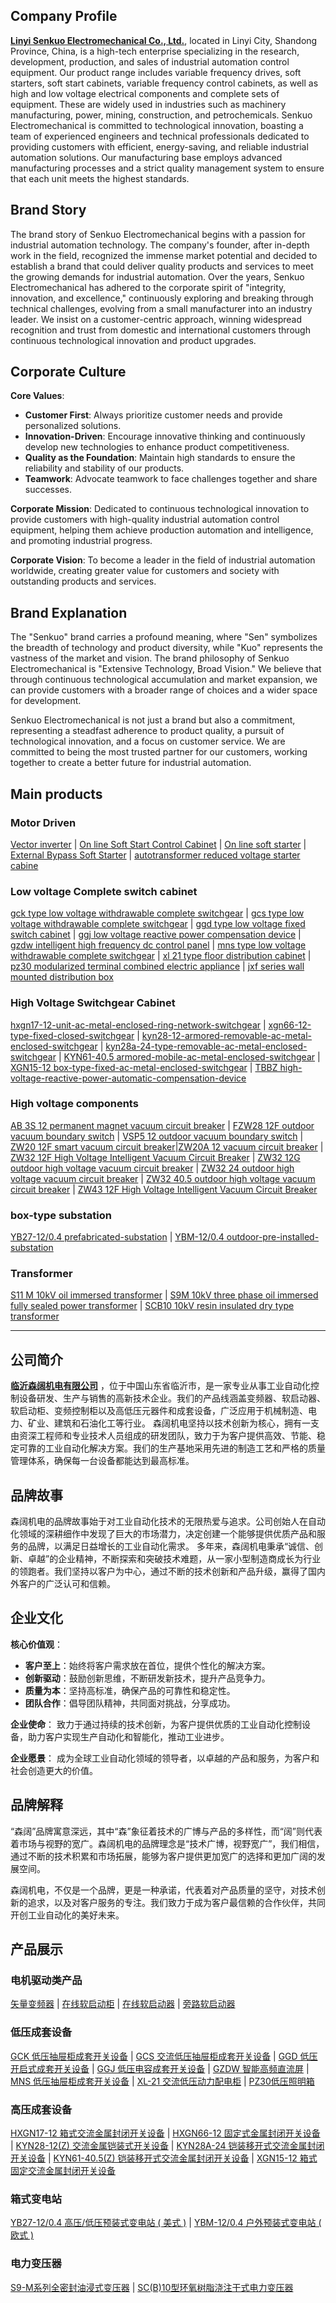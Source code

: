 

## Company Profile

[**Linyi Senkuo Electromechanical Co., Ltd.**](https://www.lyskjd.com), located in Linyi City, Shandong Province, China, is a high-tech enterprise specializing in the research, development, production, and sales of industrial automation control equipment. Our product range includes variable frequency drives, soft starters, soft start cabinets, variable frequency control cabinets, as well as high and low voltage electrical components and complete sets of equipment. These are widely used in industries such as machinery manufacturing, power, mining, construction, and petrochemicals.
Senkuo Electromechanical is committed to technological innovation, boasting a team of experienced engineers and technical professionals dedicated to providing customers with efficient, energy-saving, and reliable industrial automation solutions. Our manufacturing base employs advanced manufacturing processes and a strict quality management system to ensure that each unit meets the highest standards.

## Brand Story

The brand story of Senkuo Electromechanical begins with a passion for industrial automation technology. The company's founder, after in-depth work in the field, recognized the immense market potential and decided to establish a brand that could deliver quality products and services to meet the growing demands for industrial automation.
Over the years, Senkuo Electromechanical has adhered to the corporate spirit of "integrity, innovation, and excellence," continuously exploring and breaking through technical challenges, evolving from a small manufacturer into an industry leader. We insist on a customer-centric approach, winning widespread recognition and trust from domestic and international customers through continuous technological innovation and product upgrades.

## Corporate Culture

**Core Values**:
- **Customer First**: Always prioritize customer needs and provide personalized solutions.
- **Innovation-Driven**: Encourage innovative thinking and continuously develop new technologies to enhance product competitiveness.
- **Quality as the Foundation**: Maintain high standards to ensure the reliability and stability of our products.
- **Teamwork**: Advocate teamwork to face challenges together and share successes.

**Corporate Mission**:
Dedicated to continuous technological innovation to provide customers with high-quality industrial automation control equipment, helping them achieve production automation and intelligence, and promoting industrial progress.

**Corporate Vision**:
To become a leader in the field of industrial automation worldwide, creating greater value for customers and society with outstanding products and services.

## Brand Explanation

The "Senkuo" brand carries a profound meaning, where "Sen" symbolizes the breadth of technology and product diversity, while "Kuo" represents the vastness of the market and vision. The brand philosophy of Senkuo Electromechanical is "Extensive Technology, Broad Vision." We believe that through continuous technological accumulation and market expansion, we can provide customers with a broader range of choices and a wider space for development.

Senkuo Electromechanical is not just a brand but also a commitment, representing a steadfast adherence to product quality, a pursuit of technological innovation, and a focus on customer service. We are committed to being the most trusted partner for our customers, working together to create a better future for industrial automation.

## Main products
### Motor Driven

[Vector inverter](https://www.lyskjd.com/en/products/motor-driven/vfd/) | [On line Soft Start Control Cabinet](https://www.lyskjd.com/en/products/motor-driven/on-line-soft-start-control-cabinet/) | [On line soft starter](https://www.lyskjd.com/en/products/motor-driven/soft-starter/) | [External Bypass Soft Starter](https://www.lyskjd.com/en/products/motor-driven/external-bypass-soft-starter/) | [autotransformer reduced voltage starter cabine](https://www.lyskjd.com/en/products/motor-driven/autotransformer-reduced-voltage-starter-cabinet/) 



### Low voltage Complete switch cabinet

[gck type low voltage withdrawable complete switchgear](https://www.lyskjd.com/en/products/low-voltage-complete-switch-cabinet/gck-type-low-voltage-withdrawable-complete-switchgear/) | [gcs type low voltage withdrawable complete switchgear](https://www.lyskjd.com/en/products/low-voltage-complete-switch-cabinet/gcs-type-low-voltage-withdrawable-complete-switchgear/) | [ggd type low voltage fixed switch cabinet](https://www.lyskjd.com/en/products/low-voltage-complete-switch-cabinet/ggd-type-low-voltage-fixed-switch-cabinet/) | 
[ggj low voltage reactive power compensation device](https://www.lyskjd.com/en/products/low-voltage-complete-switch-cabinet/ggj-low-voltage-reactive-power-compensation-device/) | [gzdw intelligent high frequency dc control panel](https://www.lyskjd.com/en/products/low-voltage-complete-switch-cabinet/gzdw-intelligent-high-frequency-dc-control-panel/) | 
[mns type low voltage withdrawable complete switchgear](https://www.lyskjd.com/en/products/low-voltage-complete-switch-cabinet/mns-type-low-voltage-withdrawable-complete-switchgear/) | [xl 21 type floor distribution cabinet](https://www.lyskjd.com/en/products/low-voltage-complete-switch-cabinet/xl-21-type-floor-distribution-cabinet/) | [pz30 modularized terminal combined electric appliance](https://www.lyskjd.com/en/products/low-voltage-complete-switch-cabinet/pz30-modularized-terminal-combined-electric-appliance/) | [jxf series wall mounted distribution box](https://www.lyskjd.com/en/products/low-voltage-complete-switch-cabinet/jxf-series-wall-mounted-distribution-box/) 


### High Voltage Switchgear Cabinet
[hxgn17-12-unit-ac-metal-enclosed-ring-network-switchgear](https://www.lyskjd.com/en/products/high-voltage-switchgear-cabinet/hxgn17-12-unit-ac-metal-enclosed-ring-network-switchgear/) | [xgn66-12-type-fixed-closed-switchgear](https://www.lyskjd.com/en/products/high-voltage-switchgear-cabinet/xgn66-12-type-fixed-closed-switchgear/) | [kyn28-12-armored-removable-ac-metal-enclosed-switchgear](https://www.lyskjd.com/en/products/high-voltage-switchgear-cabinet/kyn28-12-armored-removable-ac-metal-enclosed-switchgear/) | [kyn28a-24-type-removable-ac-metal-enclosed-switchgear](https://www.lyskjd.com/en/products/high-voltage-switchgear-cabinet/kyn28a-24-type-removable-ac-metal-enclosed-switchgear/) | [KYN61-40.5 armored-mobile-ac-metal-enclosed-switchgear](https://www.lyskjd.com/en/products/high-voltage-switchgear-cabinet/kyn61-40.5-armored-mobile-ac-metal-enclosed-switchgear/) | [XGN15-12 box-type-fixed-ac-metal-enclosed-switchgear](https://www.lyskjd.com/en/products/high-voltage-switchgear-cabinet/hxgn15-12-box-type-fixed-ac-metal-enclosed-switchgear/) | [TBBZ high-voltage-reactive-power-automatic-compensation-device](https://www.lyskjd.com/en/products/high-voltage-switchgear-cabinet/tbb-10-high-voltage-reactive-power-automatic-compensation-device/) 
### High voltage components
[AB 3S 12 permanent magnet vacuum circuit breaker](https://www.lyskjd.com/en/products/high-voltage-components/ab-3s-12-permanent-magnet-vacuum-circuit-breaker/) | [FZW28 12F outdoor vacuum boundary switch](https://www.lyskjd.com/en/products/high-voltage-components/fzw28-12f-outdoor-vacuum-boundary-switch/) | [VSP5 12 outdoor vacuum boundary switch](https://www.lyskjd.com/en/products/high-voltage-components/vsp5-12-outdoor-vacuum-boundary-switch/) | [ZW20 12F smart vacuum circuit breaker](https://www.lyskjd.com/en/products/high-voltage-components/zw20-12f-smart-vacuum-circuit-breaker/)|[ZW20A 12 vacuum circuit breaker](https://www.lyskjd.com/en/products/high-voltage-components/zw20a-12-vacuum-circuit-breaker/) | [ZW32 12F High Voltage Intelligent Vacuum Circuit Breaker](https://www.lyskjd.com/en/products/high-voltage-components/zw32-12f-high-voltage-intelligent-vacuum-circuit-breaker/) | [ZW32 12G outdoor high voltage vacuum circuit breaker](https://www.lyskjd.com/en/products/high-voltage-components/zw32-12g-outdoor-high-voltage-vacuum-circuit-breaker/) | [ZW32 24 outdoor high voltage vacuum circuit breaker](https://www.lyskjd.com/en/products/high-voltage-components/zw32-24-outdoor-high-voltage-vacuum-circuit-breaker/) | [ZW32 40.5 outdoor high voltage vacuum circuit breaker](https://www.lyskjd.com/en/products/high-voltage-components/zw32-40.5-outdoor-high-voltage-vacuum-circuit-breaker/) | [ZW43 12F High Voltage Intelligent Vacuum Circuit Breaker](https://www.lyskjd.com/en/products/high-voltage-components/zw43-12f-high-voltage-intelligent-vacuum-circuit-breaker-zw43-12/)


### box-type substation
[YB27-12/0.4 prefabricated-substation](https://www.lyskjd.com/en/products/substation/yb27-prefabricated-substation/) | [YBM-12/0.4 outdoor-pre-installed-substation](https://www.lyskjd.com/en/products/substation/ybm-12-outdoor-pre-installed-substation/)


### Transformer

[S11 M 10kV oil immersed transformer](https://www.lyskjd.com/en/products/transformer/s11-m-10kv-oil-immersed-transformer/) | [S9M 10kV three phase oil immersed fully sealed power transformer](https://www.lyskjd.com/en/products/transformer/s9-m-10kv-three-phase-oil-immersed-fully-sealed-power-transformer/) | [SCB10 10kV resin insulated dry type transformer](https://www.lyskjd.com/en/products/transformer/scb10-10kv-resin-insulated-dry-type-transformer/)

----

## 公司简介

[**临沂森阔机电有限公司**](https://www.lyskjd.com) ，位于中国山东省临沂市，是一家专业从事工业自动化控制设备研发、生产与销售的高新技术企业。我们的产品线涵盖变频器、软启动器、软启动柜、变频控制柜以及高低压元器件和成套设备，广泛应用于机械制造、电力、矿业、建筑和石油化工等行业。
森阔机电坚持以技术创新为核心，拥有一支由资深工程师和专业技术人员组成的研发团队，致力于为客户提供高效、节能、稳定可靠的工业自动化解决方案。我们的生产基地采用先进的制造工艺和严格的质量管理体系，确保每一台设备都能达到最高标准。

## 品牌故事

森阔机电的品牌故事始于对工业自动化技术的无限热爱与追求。公司创始人在自动化领域的深耕细作中发现了巨大的市场潜力，决定创建一个能够提供优质产品和服务的品牌，以满足日益增长的工业自动化需求。
多年来，森阔机电秉承“诚信、创新、卓越”的企业精神，不断探索和突破技术难题，从一家小型制造商成长为行业的领跑者。我们坚持以客户为中心，通过不断的技术创新和产品升级，赢得了国内外客户的广泛认可和信赖。

## 企业文化

**核心价值观**：
- **客户至上**：始终将客户需求放在首位，提供个性化的解决方案。
- **创新驱动**：鼓励创新思维，不断研发新技术，提升产品竞争力。
- **质量为本**：坚持高标准，确保产品的可靠性和稳定性。
- **团队合作**：倡导团队精神，共同面对挑战，分享成功。

**企业使命**：
致力于通过持续的技术创新，为客户提供优质的工业自动化控制设备，助力客户实现生产自动化和智能化，推动工业进步。

**企业愿景**：
成为全球工业自动化领域的领导者，以卓越的产品和服务，为客户和社会创造更大的价值。

## 品牌解释

“森阔”品牌寓意深远，其中“森”象征着技术的广博与产品的多样性，而“阔”则代表着市场与视野的宽广。森阔机电的品牌理念是“技术广博，视野宽广”，我们相信，通过不断的技术积累和市场拓展，能够为客户提供更加宽广的选择和更加广阔的发展空间。

森阔机电，不仅是一个品牌，更是一种承诺，代表着对产品质量的坚守，对技术创新的追求，以及对客户服务的专注。我们致力于成为客户最信赖的合作伙伴，共同开创工业自动化的美好未来。

## 产品展示

### 电机驱动类产品

 [矢量变频器](https://www.lyskjd.com/products/motor-driven/vfd/)   |    [在线软启动柜](https://www.lyskjd.com/products/motor-driven/on-line-soft-start-control-cabinet/)    | [在线软启动器](https://www.lyskjd.com/products/motor-driven/soft-starter/)   |    [旁路软启动器](/products/motor-driven/external-bypass-soft-starter/)    


### 低压成套设备


 [GCK 低压抽屉柜成套开关设备](https://www.lyskjd.com/products/low-voltage-complete-switch-cabinet/gck-type-low-voltage-withdrawable-complete-switchgear/)   |    [GCS 交流低压抽屉柜成套开关设备](https://www.lyskjd.com/products/low-voltage-complete-switch-cabinet/gcs-type-low-voltage-withdrawable-complete-switchgear/)    | [GGD 低压开启式成套开关设备](https://www.lyskjd.com/products/low-voltage-complete-switch-cabinet/ggd-type-low-voltage-fixed-switch-cabinet/)   |    [GGJ 低压电容成套开关设备](https://www.lyskjd.com/products/low-voltage-complete-switch-cabinet/ggj-low-voltage-reactive-power-compensation-device/)  | [GZDW 智能高频直流屏](https://www.lyskjd.com/products/low-voltage-complete-switch-cabinet/gzdw-intelligent-high-frequency-dc-control-panel/)   |    [MNS 低压抽屉柜成套开关设备](https://www.lyskjd.com/products/low-voltage-complete-switch-cabinet/mns-type-low-voltage-withdrawable-complete-switchgear/)   | [XL-21 交流低压动力配电柜](https://www.lyskjd.com/products/low-voltage-complete-switch-cabinet/xl-21-type-floor-distribution-cabinet/)   |    [PZ30低压照明箱](https://www.lyskjd.com/products/low-voltage-complete-switch-cabinet/pz30-modularized-terminal-combined-electric-appliance/)     


### 高压成套设备

 [HXGN17-12 箱式交流金属封闭开关设备](https://www.lyskjd.com/products/high-voltage-switchgear-cabinet/hxgn17-12-unit-ac-metal-enclosed-ring-network-switchgear/)   |    [HXGN66-12 固定式金属封闭开关设备](https://www.lyskjd.com/products/high-voltage-switchgear-cabinet/xgn66-12-type-fixed-closed-switchgear/)  | [KYN28-12(Z) 交流金属铠装式开关设备](https://www.lyskjd.com/products/high-voltage-switchgear-cabinet/kyn28-12-armored-removable-ac-metal-enclosed-switchgear/)   |    [KYN28A-24 铠装移开式交流金属封闭开关设备](https://www.lyskjd.com/products/high-voltage-switchgear-cabinet/kyn28a-24-type-removable-ac-metal-enclosed-switchgear/)   | [KYN61-40.5(Z) 铠装移开式交流金属封闭开关设备](https://www.lyskjd.com/products/high-voltage-switchgear-cabinet/kyn61-40.5-armored-mobile-ac-metal-enclosed-switchgear/)   |    [XGN15-12 箱式固定交流金属封闭开关设备](https://www.lyskjd.com/products/high-voltage-switchgear-cabinet/hxgn15-12-box-type-fixed-ac-metal-enclosed-switchgear/)    


### 箱式变电站


 [YB27-12/0.4 高压/低压预装式变电站 ( 美式 )](https://www.lyskjd.com/products/substation/yb27-prefabricated-substation/)   |    [YBM-12/0.4 户外预装式变电站 ( 欧式 )](https://www.lyskjd.com/products/substation/ybm-12-outdoor-pre-installed-substation/)    

### 电力变压器


 [S9-M系列全密封油浸式变压器](https://www.lyskjd.com/products/transformer/s9-m-10kv-three-phase-oil-immersed-fully-sealed-power-transformer/)   |    [SC(B)10型环氧树脂浇注干式电力变压器](https://www.lyskjd.com/products/transformer/scb10-10kv-resin-insulated-dry-type-transformer/)    
